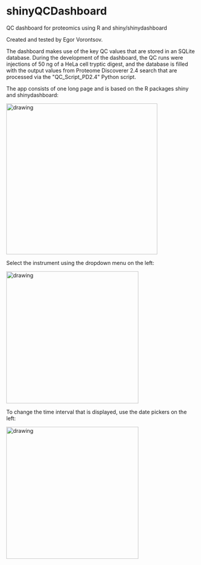 # shinyQCDashboard
QC dashboard for proteomics using R and shiny/shinydashboard

Created and tested by Egor Vorontsov.

The dashboard makes use of the key QC values that are stored in an SQLite database. During the development of the dashboard, the QC runs were injections of 50 ng of a HeLa cell tryptic digest, and the database is filled with the output values from Proteome Discoverer 2.4 search that are processed via the "QC_Script_PD2.4" Python script.

The app consists of one long page and is based on the R packages shiny and shinydashboard:

<img src="https://github.com/dev-ev/shinyQCDashboard/blob/master/shinyQC_screenshot_1.PNG" alt="drawing" width="400"/>

Select the instrument using the dropdown menu on the left:

<img src="https://github.com/dev-ev/shinyQCDashboard/blob/master/shinyQC_screenshot_5.PNG" alt="drawing" width="350"/>


To change the time interval that is displayed, use the date pickers on the left:

<img src="https://github.com/dev-ev/shinyQCDashboard/blob/master/shinyQC_screenshot_4.PNG" alt="drawing" width="350"/>



